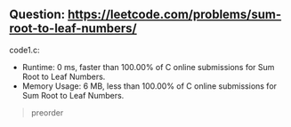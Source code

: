 ## Question: https://leetcode.com/problems/sum-root-to-leaf-numbers/

code1.c:
* Runtime: 0 ms, faster than 100.00% of C online submissions for Sum Root to Leaf Numbers.
* Memory Usage: 6 MB, less than 100.00% of C online submissions for Sum Root to Leaf Numbers.
>preorder